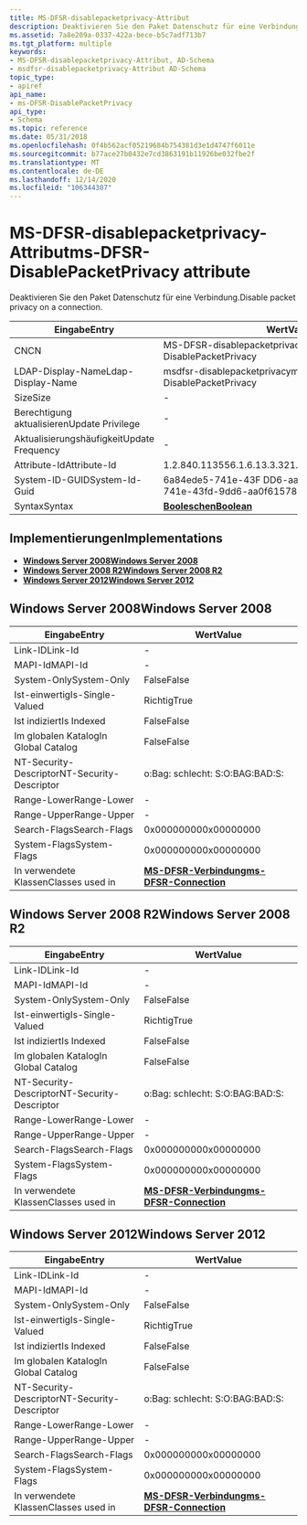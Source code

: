 ```yaml
---
title: MS-DFSR-disablepacketprivacy-Attribut
description: Deaktivieren Sie den Paket Datenschutz für eine Verbindung.
ms.assetid: 7a8e209a-0337-422a-bece-b5c7adf713b7
ms.tgt_platform: multiple
keywords:
- MS-DFSR-disablepacketprivacy-Attribut, AD-Schema
- msdfsr-disablepacketprivacy-Attribut AD-Schema
topic_type:
- apiref
api_name:
- ms-DFSR-DisablePacketPrivacy
api_type:
- Schema
ms.topic: reference
ms.date: 05/31/2018
ms.openlocfilehash: 0f4b562acf05219684b754381d3e1d4747f6011e
ms.sourcegitcommit: b77ace27b0432e7cd3863191b11926be032fbe2f
ms.translationtype: MT
ms.contentlocale: de-DE
ms.lasthandoff: 12/14/2020
ms.locfileid: "106344307"
---
```

# <a name="ms-dfsr-disablepacketprivacy-attribute"></a><span data-ttu-id="63df9-105">MS-DFSR-disablepacketprivacy-Attribut</span><span class="sxs-lookup"><span data-stu-id="63df9-105">ms-DFSR-DisablePacketPrivacy attribute</span></span>

<span data-ttu-id="63df9-106">Deaktivieren Sie den Paket Datenschutz für eine Verbindung.</span><span class="sxs-lookup"><span data-stu-id="63df9-106">Disable packet privacy on a connection.</span></span>



| <span data-ttu-id="63df9-107">Eingabe</span><span class="sxs-lookup"><span data-stu-id="63df9-107">Entry</span></span> | <span data-ttu-id="63df9-108">Wert</span><span class="sxs-lookup"><span data-stu-id="63df9-108">Value</span></span> |
|-------------------|--------------------------------------|
| <span data-ttu-id="63df9-109">CN</span><span class="sxs-lookup"><span data-stu-id="63df9-109">CN</span></span>                | <span data-ttu-id="63df9-110">MS-DFSR-disablepacketprivacy</span><span class="sxs-lookup"><span data-stu-id="63df9-110">ms-DFSR-DisablePacketPrivacy</span></span>         |
| <span data-ttu-id="63df9-111">LDAP-Display-Name</span><span class="sxs-lookup"><span data-stu-id="63df9-111">Ldap-Display-Name</span></span> | <span data-ttu-id="63df9-112">msdfsr-disablepacketprivacy</span><span class="sxs-lookup"><span data-stu-id="63df9-112">msDFSR-DisablePacketPrivacy</span></span>          |
| <span data-ttu-id="63df9-113">Size</span><span class="sxs-lookup"><span data-stu-id="63df9-113">Size</span></span>              | \-                                   |
| <span data-ttu-id="63df9-114">Berechtigung aktualisieren</span><span class="sxs-lookup"><span data-stu-id="63df9-114">Update Privilege</span></span>  | \-                                   |
| <span data-ttu-id="63df9-115">Aktualisierungshäufigkeit</span><span class="sxs-lookup"><span data-stu-id="63df9-115">Update Frequency</span></span>  | \-                                   |
| <span data-ttu-id="63df9-116">Attribute-Id</span><span class="sxs-lookup"><span data-stu-id="63df9-116">Attribute-Id</span></span>      | <span data-ttu-id="63df9-117">1.2.840.113556.1.6.13.3.32</span><span class="sxs-lookup"><span data-stu-id="63df9-117">1.2.840.113556.1.6.13.3.32</span></span>           |
| <span data-ttu-id="63df9-118">System-ID-GUID</span><span class="sxs-lookup"><span data-stu-id="63df9-118">System-Id-Guid</span></span>    | <span data-ttu-id="63df9-119">6a84ede5-741e-43F DD6-aa0f 61578621</span><span class="sxs-lookup"><span data-stu-id="63df9-119">6a84ede5-741e-43fd-9dd6-aa0f61578621</span></span> |
| <span data-ttu-id="63df9-120">Syntax</span><span class="sxs-lookup"><span data-stu-id="63df9-120">Syntax</span></span>            | [<span data-ttu-id="63df9-121">**Booleschen**</span><span class="sxs-lookup"><span data-stu-id="63df9-121">**Boolean**</span></span>](s-boolean.md)         |



## <a name="implementations"></a><span data-ttu-id="63df9-122">Implementierungen</span><span class="sxs-lookup"><span data-stu-id="63df9-122">Implementations</span></span>

-   [<span data-ttu-id="63df9-123">**Windows Server 2008**</span><span class="sxs-lookup"><span data-stu-id="63df9-123">**Windows Server 2008**</span></span>](#windows-server-2008)
-   [<span data-ttu-id="63df9-124">**Windows Server 2008 R2**</span><span class="sxs-lookup"><span data-stu-id="63df9-124">**Windows Server 2008 R2**</span></span>](#windows-server-2008-r2)
-   [<span data-ttu-id="63df9-125">**Windows Server 2012**</span><span class="sxs-lookup"><span data-stu-id="63df9-125">**Windows Server 2012**</span></span>](#windows-server-2012)

## <a name="windows-server-2008"></a><span data-ttu-id="63df9-126">Windows Server 2008</span><span class="sxs-lookup"><span data-stu-id="63df9-126">Windows Server 2008</span></span>



| <span data-ttu-id="63df9-127">Eingabe</span><span class="sxs-lookup"><span data-stu-id="63df9-127">Entry</span></span> | <span data-ttu-id="63df9-128">Wert</span><span class="sxs-lookup"><span data-stu-id="63df9-128">Value</span></span> |
|------------------------|--------------------------------------------------------------|
| <span data-ttu-id="63df9-129">Link-ID</span><span class="sxs-lookup"><span data-stu-id="63df9-129">Link-Id</span></span>                | \-                                                           |
| <span data-ttu-id="63df9-130">MAPI-Id</span><span class="sxs-lookup"><span data-stu-id="63df9-130">MAPI-Id</span></span>                | \-                                                           |
| <span data-ttu-id="63df9-131">System-Only</span><span class="sxs-lookup"><span data-stu-id="63df9-131">System-Only</span></span>            | <span data-ttu-id="63df9-132">False</span><span class="sxs-lookup"><span data-stu-id="63df9-132">False</span></span>                                                        |
| <span data-ttu-id="63df9-133">Ist-einwertig</span><span class="sxs-lookup"><span data-stu-id="63df9-133">Is-Single-Valued</span></span>       | <span data-ttu-id="63df9-134">Richtig</span><span class="sxs-lookup"><span data-stu-id="63df9-134">True</span></span>                                                         |
| <span data-ttu-id="63df9-135">Ist indiziert</span><span class="sxs-lookup"><span data-stu-id="63df9-135">Is Indexed</span></span>             | <span data-ttu-id="63df9-136">False</span><span class="sxs-lookup"><span data-stu-id="63df9-136">False</span></span>                                                        |
| <span data-ttu-id="63df9-137">Im globalen Katalog</span><span class="sxs-lookup"><span data-stu-id="63df9-137">In Global Catalog</span></span>      | <span data-ttu-id="63df9-138">False</span><span class="sxs-lookup"><span data-stu-id="63df9-138">False</span></span>                                                        |
| <span data-ttu-id="63df9-139">NT-Security-Descriptor</span><span class="sxs-lookup"><span data-stu-id="63df9-139">NT-Security-Descriptor</span></span> | <span data-ttu-id="63df9-140">o:Bag: schlecht: S:</span><span class="sxs-lookup"><span data-stu-id="63df9-140">O:BAG:BAD:S:</span></span>                                                 |
| <span data-ttu-id="63df9-141">Range-Lower</span><span class="sxs-lookup"><span data-stu-id="63df9-141">Range-Lower</span></span>            | \-                                                           |
| <span data-ttu-id="63df9-142">Range-Upper</span><span class="sxs-lookup"><span data-stu-id="63df9-142">Range-Upper</span></span>            | \-                                                           |
| <span data-ttu-id="63df9-143">Search-Flags</span><span class="sxs-lookup"><span data-stu-id="63df9-143">Search-Flags</span></span>           | <span data-ttu-id="63df9-144">0x00000000</span><span class="sxs-lookup"><span data-stu-id="63df9-144">0x00000000</span></span>                                                   |
| <span data-ttu-id="63df9-145">System-Flags</span><span class="sxs-lookup"><span data-stu-id="63df9-145">System-Flags</span></span>           | <span data-ttu-id="63df9-146">0x00000000</span><span class="sxs-lookup"><span data-stu-id="63df9-146">0x00000000</span></span>                                                   |
| <span data-ttu-id="63df9-147">In verwendete Klassen</span><span class="sxs-lookup"><span data-stu-id="63df9-147">Classes used in</span></span>        | [<span data-ttu-id="63df9-148">**MS-DFSR-Verbindung**</span><span class="sxs-lookup"><span data-stu-id="63df9-148">**ms-DFSR-Connection**</span></span>](c-msdfsr-connection.md)<br/> |



## <a name="windows-server-2008-r2"></a><span data-ttu-id="63df9-149">Windows Server 2008 R2</span><span class="sxs-lookup"><span data-stu-id="63df9-149">Windows Server 2008 R2</span></span>



| <span data-ttu-id="63df9-150">Eingabe</span><span class="sxs-lookup"><span data-stu-id="63df9-150">Entry</span></span> | <span data-ttu-id="63df9-151">Wert</span><span class="sxs-lookup"><span data-stu-id="63df9-151">Value</span></span> |
|------------------------|--------------------------------------------------------------|
| <span data-ttu-id="63df9-152">Link-ID</span><span class="sxs-lookup"><span data-stu-id="63df9-152">Link-Id</span></span>                | \-                                                           |
| <span data-ttu-id="63df9-153">MAPI-Id</span><span class="sxs-lookup"><span data-stu-id="63df9-153">MAPI-Id</span></span>                | \-                                                           |
| <span data-ttu-id="63df9-154">System-Only</span><span class="sxs-lookup"><span data-stu-id="63df9-154">System-Only</span></span>            | <span data-ttu-id="63df9-155">False</span><span class="sxs-lookup"><span data-stu-id="63df9-155">False</span></span>                                                        |
| <span data-ttu-id="63df9-156">Ist-einwertig</span><span class="sxs-lookup"><span data-stu-id="63df9-156">Is-Single-Valued</span></span>       | <span data-ttu-id="63df9-157">Richtig</span><span class="sxs-lookup"><span data-stu-id="63df9-157">True</span></span>                                                         |
| <span data-ttu-id="63df9-158">Ist indiziert</span><span class="sxs-lookup"><span data-stu-id="63df9-158">Is Indexed</span></span>             | <span data-ttu-id="63df9-159">False</span><span class="sxs-lookup"><span data-stu-id="63df9-159">False</span></span>                                                        |
| <span data-ttu-id="63df9-160">Im globalen Katalog</span><span class="sxs-lookup"><span data-stu-id="63df9-160">In Global Catalog</span></span>      | <span data-ttu-id="63df9-161">False</span><span class="sxs-lookup"><span data-stu-id="63df9-161">False</span></span>                                                        |
| <span data-ttu-id="63df9-162">NT-Security-Descriptor</span><span class="sxs-lookup"><span data-stu-id="63df9-162">NT-Security-Descriptor</span></span> | <span data-ttu-id="63df9-163">o:Bag: schlecht: S:</span><span class="sxs-lookup"><span data-stu-id="63df9-163">O:BAG:BAD:S:</span></span>                                                 |
| <span data-ttu-id="63df9-164">Range-Lower</span><span class="sxs-lookup"><span data-stu-id="63df9-164">Range-Lower</span></span>            | \-                                                           |
| <span data-ttu-id="63df9-165">Range-Upper</span><span class="sxs-lookup"><span data-stu-id="63df9-165">Range-Upper</span></span>            | \-                                                           |
| <span data-ttu-id="63df9-166">Search-Flags</span><span class="sxs-lookup"><span data-stu-id="63df9-166">Search-Flags</span></span>           | <span data-ttu-id="63df9-167">0x00000000</span><span class="sxs-lookup"><span data-stu-id="63df9-167">0x00000000</span></span>                                                   |
| <span data-ttu-id="63df9-168">System-Flags</span><span class="sxs-lookup"><span data-stu-id="63df9-168">System-Flags</span></span>           | <span data-ttu-id="63df9-169">0x00000000</span><span class="sxs-lookup"><span data-stu-id="63df9-169">0x00000000</span></span>                                                   |
| <span data-ttu-id="63df9-170">In verwendete Klassen</span><span class="sxs-lookup"><span data-stu-id="63df9-170">Classes used in</span></span>        | [<span data-ttu-id="63df9-171">**MS-DFSR-Verbindung**</span><span class="sxs-lookup"><span data-stu-id="63df9-171">**ms-DFSR-Connection**</span></span>](c-msdfsr-connection.md)<br/> |



## <a name="windows-server-2012"></a><span data-ttu-id="63df9-172">Windows Server 2012</span><span class="sxs-lookup"><span data-stu-id="63df9-172">Windows Server 2012</span></span>



| <span data-ttu-id="63df9-173">Eingabe</span><span class="sxs-lookup"><span data-stu-id="63df9-173">Entry</span></span> | <span data-ttu-id="63df9-174">Wert</span><span class="sxs-lookup"><span data-stu-id="63df9-174">Value</span></span> |
|------------------------|--------------------------------------------------------------|
| <span data-ttu-id="63df9-175">Link-ID</span><span class="sxs-lookup"><span data-stu-id="63df9-175">Link-Id</span></span>                | \-                                                           |
| <span data-ttu-id="63df9-176">MAPI-Id</span><span class="sxs-lookup"><span data-stu-id="63df9-176">MAPI-Id</span></span>                | \-                                                           |
| <span data-ttu-id="63df9-177">System-Only</span><span class="sxs-lookup"><span data-stu-id="63df9-177">System-Only</span></span>            | <span data-ttu-id="63df9-178">False</span><span class="sxs-lookup"><span data-stu-id="63df9-178">False</span></span>                                                        |
| <span data-ttu-id="63df9-179">Ist-einwertig</span><span class="sxs-lookup"><span data-stu-id="63df9-179">Is-Single-Valued</span></span>       | <span data-ttu-id="63df9-180">Richtig</span><span class="sxs-lookup"><span data-stu-id="63df9-180">True</span></span>                                                         |
| <span data-ttu-id="63df9-181">Ist indiziert</span><span class="sxs-lookup"><span data-stu-id="63df9-181">Is Indexed</span></span>             | <span data-ttu-id="63df9-182">False</span><span class="sxs-lookup"><span data-stu-id="63df9-182">False</span></span>                                                        |
| <span data-ttu-id="63df9-183">Im globalen Katalog</span><span class="sxs-lookup"><span data-stu-id="63df9-183">In Global Catalog</span></span>      | <span data-ttu-id="63df9-184">False</span><span class="sxs-lookup"><span data-stu-id="63df9-184">False</span></span>                                                        |
| <span data-ttu-id="63df9-185">NT-Security-Descriptor</span><span class="sxs-lookup"><span data-stu-id="63df9-185">NT-Security-Descriptor</span></span> | <span data-ttu-id="63df9-186">o:Bag: schlecht: S:</span><span class="sxs-lookup"><span data-stu-id="63df9-186">O:BAG:BAD:S:</span></span>                                                 |
| <span data-ttu-id="63df9-187">Range-Lower</span><span class="sxs-lookup"><span data-stu-id="63df9-187">Range-Lower</span></span>            | \-                                                           |
| <span data-ttu-id="63df9-188">Range-Upper</span><span class="sxs-lookup"><span data-stu-id="63df9-188">Range-Upper</span></span>            | \-                                                           |
| <span data-ttu-id="63df9-189">Search-Flags</span><span class="sxs-lookup"><span data-stu-id="63df9-189">Search-Flags</span></span>           | <span data-ttu-id="63df9-190">0x00000000</span><span class="sxs-lookup"><span data-stu-id="63df9-190">0x00000000</span></span>                                                   |
| <span data-ttu-id="63df9-191">System-Flags</span><span class="sxs-lookup"><span data-stu-id="63df9-191">System-Flags</span></span>           | <span data-ttu-id="63df9-192">0x00000000</span><span class="sxs-lookup"><span data-stu-id="63df9-192">0x00000000</span></span>                                                   |
| <span data-ttu-id="63df9-193">In verwendete Klassen</span><span class="sxs-lookup"><span data-stu-id="63df9-193">Classes used in</span></span>        | [<span data-ttu-id="63df9-194">**MS-DFSR-Verbindung**</span><span class="sxs-lookup"><span data-stu-id="63df9-194">**ms-DFSR-Connection**</span></span>](c-msdfsr-connection.md)<br/> |



 

 





